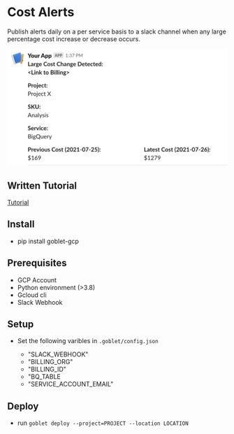 # Cost Alerts

Publish alerts daily on a per service basis to a slack channel when any large percentage cost increase or decrease occurs.

![slack message](slack_message.png)

## Written Tutorial

[Tutorial](https://engineering.premise.com/tutorial-cost-spike-alerting-for-google-cloud-platform-gcp-46fd26ae3f6a)

## Install

* pip install goblet-gcp

## Prerequisites 

* GCP Account
* Python environment (>3.8) 
* Gcloud cli 
* Slack Webhook

## Setup

* Set the following varibles in `.goblet/config.json`

    * "SLACK_WEBHOOK"
    * "BILLING_ORG"
    * "BILLING_ID"
    * "BQ_TABLE
    * "SERVICE_ACCOUNT_EMAIL" 

## Deploy 

* run ```goblet deploy --project=PROJECT --location LOCATION```